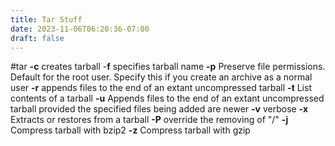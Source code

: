 ```yaml
---
title: Tar Stuff
date: 2023-11-06T06:20:36-07:00
draft: false
---
```

#tar
**-c** creates tarball
-**f** specifies tarball name
**-p** Preserve file permissions. Default for the root user. Specify this if you create an archive as a normal user
**-r** appends files to the end of an extant uncompressed tarball
**-t** List contents of a tarball
**-u** Appends files to the end of an extant uncompressed tarball provided the specified files being added are newer
**-v** verbose
**-x** Extracts or restores from a tarball
**-P** override the removing of "/"
**-j** Compress tarball with bzip2
**-z** Compress tarball with gzip
